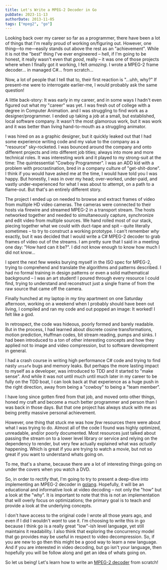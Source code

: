 ```yaml
---
title: Let's Write a MPEG-2 Decoder in Go
pubDate: 2023-11-13
authorDate: 2013-11-05
tags: ["mpeg2", "go"]
---
```

Looking back over my career so far as a programmer, there have been a lot of things that I'm really proud of working on/figuring out. However, one thing&mdash;to me&mdash;easily stands out above the rest as an "achievement". While it is not the "best" thing I've ever engineered &ndash; hell, if I'm going to be honest, it really wasn't even that *good*, really &ndash; it was one of those projects where when I finally got it working, I felt *amazing*. I wrote a MPEG-2 frame decoder&hellip; in managed C#&hellip; from scratch&hellip;

Now, a lot of people that I tell that to, their first reaction is "&hellip;uhh, why?" If present-me were to interrogate earlier-me, I would probably ask the same question!

A little back-story: It was early in my career, and in some ways I hadn't even figured out what my "career" was yet. I was fresh out of college with a degree in Computer Animation. and  I was struggling to find work as a designer/programmer. I ended up taking a job at a small, but established, local software company. It wasn't the most glamorous work, but it was work and it was better than living hand-to-mouth as a struggling animator.

I was hired on as a graphic designer, but it quickly leaked out that I had some experience writing code and my value to the company as a "resource" sky-rocketed. I was bounced around the company and onto different projects and into different job titles; always into more and more technical roles. It was interesting work and it played to my strong-suit at the time: The quintessential "Cowboy Programmer". I was an ADD kid with a problem with procrastination, bred in a company culture of "get-shit-done". I think if you would have asked me at the time, I would have told you I was happy. But honestly, I was in over my head; over-worked, under-paid, and vastly under-experienced for what I was about to attempt, on a path to a flame-out. But that's an entirely different story.

The project I ended up on needed to browse and extract frames of video from multiple HD video cameras. The cameras were connected to their hosts via firewire and streamed MPEG-2 in a transport stream. The hosts networked together and needed to simultaneously capture, synchronize and edit video from multiple sources. We hand rolled most of our stack, piecing together what we could with duct-tape and spit &ndash; quite literally sometimes &ndash; to try to construct a working prototype. I can't remember *why* exactly, but it was decided that I would write a C# MPEG-2 decoder to grab frames of video out of the streams. I am pretty sure that I said in a meeting one day: "How hard can it be?". I did not know enough to know how much I did not know&hellip;

I spent the next few weeks burying myself in the ISO spec for MPEG-2, trying to comprehend and translate the algorithms and patterns described. I had no formal training in design patterns or even a solid mathematical background &ndash; I was an art student! I poured through every resource I could find, trying to understand and reconstruct just a single frame of from the raw source that came off the camera.

Finally hunched at my laptop in my tiny apartment on one Saturday afternoon, working on a weekend when I probably should have been out living, I compiled and ran my code and out popped an image: It worked! I felt like a god.

In retrospect, the code was hideous, poorly formed and barely readable. But in the process, I had learned about discrete cosine transformations, motion prediction, Huffman codes, bit stream reading, pumps and sinks. I had been introduced to a ton of other interesting concepts and how they applied not to image and video compression, but to software development in general.

I had a crash course in writing high performance C# code and trying to find nasty `unsafe` bugs and memory leaks. But perhaps the more lasting impact to myself as a developer, was introduced to TDD and it started to "make sense". And while it was not until much until much later in my career to be fully on the TDD boat, I can look back at that experience as a huge push in the right direction, away from being a "cowboy" to being a "team member".

I have long since gotten fired from that job, and moved onto other things, honed my craft and become a much better programmer and person than I was back in those days. But that one project has always stuck with me as being pretty massive personal achievement.

However, one thing that stuck me was how *few* resources there were about what I was trying to do. Almost all of the code I found was highly optimized, unreadable, and/or poorly documented. Most resources just talked about passing the stream on to a lower level library or service and relying on the dependency to render, but very few actually explained what was *actually* happening. Which is great if you are trying to watch a movie, but not so great if you want to understand whats going on.

To me, that's a shame, because there are a lot of interesting things going on under the covers when you watch a DVD.

So, in order to rectify that, I'm going to try to present a deep-dive into implementing an MPEG-2 decoder in [golang](http://golang.org). Hopefully, it will be an educational and informative look at video decoding &ndash; not only the "how" but a look at the "why". It is important to note that this is not an implementation that will overly focus on optimizations; the primary goal is to teach and provide a look at the underlying concepts.

I don't have access to the original code I wrote all those years ago, and even if I did I wouldn't *want* to use it. I'm choosing to write this in go because I think go is a really great "low"-ish level language, yet still maintains it readability. I also think that exploring the concurrency model that go provides may be useful in respect to video decompression. So, if you are new to go then this might be a good way to learn a new language. And if you are interested in video decoding, but go isn't your language, then hopefully you will be follow along and get an idea of whats going on.

So let us being! Let's learn how to write an [MPEG-2 decoder](https://github.com/32bitkid/mpeg) from scratch!
